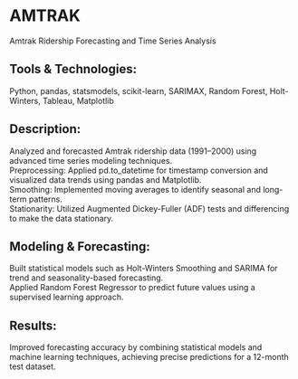 # AMTRAK
Amtrak Ridership Forecasting and Time Series Analysis

## Tools & Technologies: 
Python, pandas, statsmodels, scikit-learn, SARIMAX, Random Forest, Holt-Winters, Tableau, Matplotlib

## Description:
Analyzed and forecasted Amtrak ridership data (1991–2000) using advanced time series modeling techniques.  
Preprocessing: Applied pd.to_datetime for timestamp conversion and visualized data trends using pandas and Matplotlib.  
Smoothing: Implemented moving averages to identify seasonal and long-term patterns.  
Stationarity: Utilized Augmented Dickey-Fuller (ADF) tests and differencing to make the data stationary.  

## Modeling & Forecasting:
Built statistical models such as Holt-Winters Smoothing and SARIMA for trend and seasonality-based forecasting.  
Applied Random Forest Regressor to predict future values using a supervised learning approach.  

## Results: 
Improved forecasting accuracy by combining statistical models and machine learning techniques, achieving precise predictions for a 12-month test dataset.
